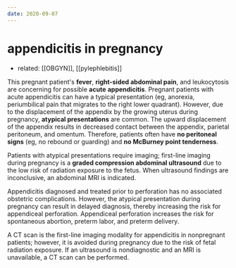 ```yaml
---
date: 2020-09-07
---
```


# appendicitis in pregnancy

- related: [[OBGYN]], [[pylephlebitis]]

This pregnant patient's **fever**, **right-sided abdominal pain**, and leukocytosis are concerning for possible **acute** **appendicitis**.  Pregnant patients with acute appendicitis can have a typical presentation (eg, anorexia, periumbilical pain that migrates to the right lower quadrant).  However, due to the displacement of the appendix by the growing uterus during pregnancy, **atypical presentations** are common.  The upward displacement of the appendix results in decreased contact between the appendix, parietal peritoneum, and omentum.  Therefore, patients often have **no peritoneal signs** (eg, no rebound or guarding) and **no McBurney point tenderness**.

Patients with atypical presentations require imaging; first-line imaging during pregnancy is a **graded compression abdominal ultrasound** due to the low risk of radiation exposure to the fetus.  When ultrasound findings are inconclusive, an abdominal MRI is indicated.

Appendicitis diagnosed and treated prior to perforation has no associated obstetric complications.  However, the atypical presentation during pregnancy can result in delayed diagnosis, thereby increasing the risk for appendiceal perforation.  Appendiceal perforation increases the risk for spontaneous abortion, preterm labor, and preterm delivery.

A CT scan is the first-line imaging modality for appendicitis in nonpregnant patients; however, it is avoided during pregnancy due to the risk of fetal radiation exposure.  If an ultrasound is nondiagnostic and an MRI is unavailable, a CT scan can be performed.
